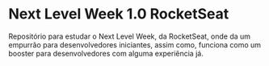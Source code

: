 # Next Level Week 1.0 RocketSeat
 Repositório para estudar o Next Level Week, da RocketSeat, onde da um empurrão para desenvolvedores iniciantes, assim como, funciona como um booster para desenvolvedores com alguma experiência já. 
